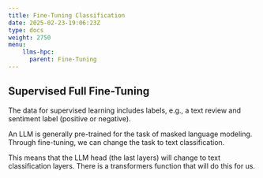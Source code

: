 ```yaml
---
title: Fine-Tuning Classification
date: 2025-02-23-19:06:23Z
type: docs 
weight: 2750
menu: 
    llms-hpc:
      parent: Fine-Tuning
---
```


## Supervised Full Fine-Tuning

The data for supervised learning includes labels, e.g., a text review and sentiment label (positive or negative).

An LLM is generally pre-trained for the task of masked language modeling.
Through fine-tuning, we can change the task to text classification.
  
This means that the LLM head (the last layers) will change to text classification layers.
There is a transformers function that will do this for us.

